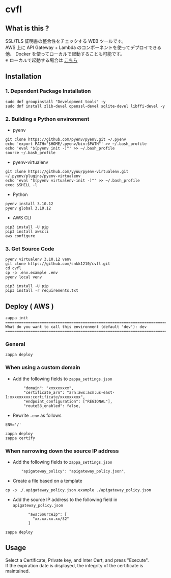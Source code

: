 cvfl
=========

## What is this ?

SSL/TLS 証明書の整合性をチェックする WEB ツールです。  
AWS 上に API Gateway + Lambda のコンポーネントを使ってデプロイできる他、 Docker を使ってローカルで起動することも可能です。  
※ ローカルで起動する場合は [こちら](https://github.com/snkk1210/cvfl/tree/master/docker)

## Installation

### 1. Dependent Package Installation

```
sudo dnf groupinstall "Development tools" -y
sudo dnf install zlib-devel openssl-devel sqlite-devel libffi-devel -y
```

### 2. Building a Python environment 

- pyenv

```
git clone https://github.com/pyenv/pyenv.git ~/.pyenv
echo 'export PATH="$HOME/.pyenv/bin:$PATH"' >> ~/.bash_profile
echo 'eval "$(pyenv init -)"' >> ~/.bash_profile
source ~/.bash_profile
```

- pyenv-virtualenv

```
git clone https://github.com/yyuu/pyenv-virtualenv.git ~/.pyenv/plugins/pyenv-virtualenv
echo 'eval "$(pyenv virtualenv-init -)"' >> ~/.bash_profile
exec $SHELL -l
```

- Python

```
pyenv install 3.10.12
pyenv global 3.10.12
```

- AWS CLI

```
pip3 install -U pip
pip3 install awscli
aws configure
```

### 3. Get Source Code

```
pyenv virtualenv 3.10.12 venv
git clone https://github.com/snkk1210/cvfl.git
cd cvfl
cp -p .env.example .env
pyenv local venv
```

```
pip3 install -U pip
pip3 install -r requirements.txt
```

## Deploy ( AWS )

```
zappa init
===========================================================================
What do you want to call this environment (default 'dev'): dev
===========================================================================
```

### General

```
zappa deploy
````

### When using a custom domain

- Add the following fields to ```zappa_settings.json```
```
        "domain": "xxxxxxxxx",
        "certificate_arn": "arn:aws:acm:us-east-1:xxxxxxxxx:certificate/xxxxxxxxx",
        "endpoint_configuration": ["REGIONAL"],
        "route53_enabled": false,
```

- Rewrite ```.env``` as follows
```
ENV='/'
```

```
zappa deploy
zappa certify
```

### When narrowing down the source IP address

- Add the following fields to ```zappa_settings.json```
```
       "apigateway_policy": "apigateway_policy.json",
```

- Create a file based on a template
```
cp -p ./.apigateway_policy.json.example ./apigateway_policy.json
```

- Add the source IP address to the following field in ```apigateway_policy.json```
```
          "aws:SourceIp": [
            "xx.xx.xx.xx/32"
          ]
```

```
zappa deploy
```

## Usage

Select a Certificate, Private key, and Inter Cert, and press "Execute".  
If the expiration date is displayed, the integrity of the certificate is maintained.